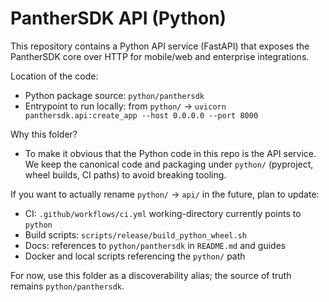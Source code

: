 # PantherSDK API (Python)

This repository contains a Python API service (FastAPI) that exposes the PantherSDK core over HTTP for mobile/web and enterprise integrations.

Location of the code:
- Python package source: `python/panthersdk`
- Entrypoint to run locally: from `python/` → `uvicorn panthersdk.api:create_app --host 0.0.0.0 --port 8000`

Why this folder?
- To make it obvious that the Python code in this repo is the API service. We keep the canonical code and packaging under `python/` (pyproject, wheel builds, CI paths) to avoid breaking tooling.

If you want to actually rename `python/` → `api/` in the future, plan to update:
- CI: `.github/workflows/ci.yml` working-directory currently points to `python`
- Build scripts: `scripts/release/build_python_wheel.sh`
- Docs: references to `python/panthersdk` in `README.md` and guides
- Docker and local scripts referencing the `python/` path

For now, use this folder as a discoverability alias; the source of truth remains `python/panthersdk`.
